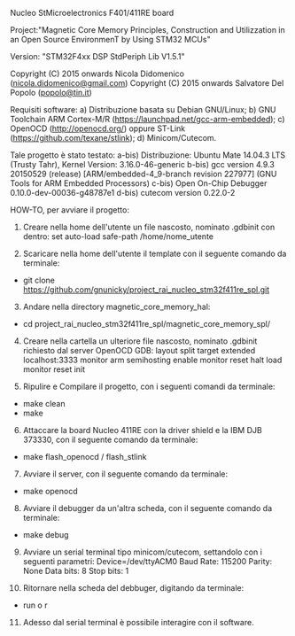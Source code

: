Nucleo StMicroelectronics F401/411RE board 

Project:"Magnetic Core Memory Principles, Construction and Utilizzation
         in an Open Source EnvironmenT by Using STM32 MCUs"

Version: "STM32F4xx DSP StdPeriph Lib V1.5.1"

Copyright (C) 2015 onwards Nicola Didomenico (nicola.didomenico@gmail.com)
Copyright (C) 2015 onwards Salvatore Del Popolo (popolo@tin.it) 

Requisiti software:
a) Distribuzione basata su Debian GNU/Linux; 
b) GNU Toolchain ARM Cortex-M/R (https://launchpad.net/gcc-arm-embedded);
c) OpenOCD (http://openocd.org/) oppure ST-Link (https://github.com/texane/stlink);
d) Minicom/Cutecom.

Tale progetto è stato testato:
a-bis) Distribuzione: Ubuntu Mate 14.04.3 LTS (Trusty Tahr), Kernel Version: 3.16.0-46-generic
b-bis) gcc version 4.9.3 20150529 (release) [ARM/embedded-4_9-branch revision 227977] 
(GNU Tools for ARM Embedded Processors) 
c-bis) Open On-Chip Debugger 0.10.0-dev-00036-g48787e1
d-bis) cutecom version 0.22.0-2

HOW-TO, per avviare il progetto:

1. Creare nella home dell'utente un file nascosto, nominato .gdbinit con dentro:
set auto-load safe-path /home/nome_utente

2. Scaricare nella home dell'utente il template con il seguente comando da terminale:
- git clone https://github.com/gnunicky/project_rai_nucleo_stm32f411re_spl.git  

3. Andare nella directory magnetic_core_memory_hal:
- cd project_rai_nucleo_stm32f411re_spl/magnetic_core_memory_spl/

4. Creare nella cartella un ulteriore file nascosto, nominato .gdbinit richiesto
dal server OpenOCD GDB:
layout split
target extended localhost:3333
monitor arm semihosting enable
monitor reset halt
load
monitor reset init
 
5. Ripulire e Compilare il progetto, con i seguenti comandi da terminale:
- make clean
- make

6. Attaccare la board Nucleo 411RE con la driver shield e la IBM DJB 373330, 
   con il seguente comando da terminale:
- make flash_openocd / flash_stlink

7. Avviare il server, con il seguente comando da terminale:
- make openocd

8. Avviare il debugger da un'altra scheda, con il seguente comando da terminale:
- make debug

9. Avviare un serial terminal tipo minicom/cutecom, settandolo con i seguenti parametri:
   Device=/dev/ttyACM0
   Baud Rate: 115200
   Parity: None
   Data bits: 8
   Stop bits: 1

10. Ritornare nella scheda del debbuger, digitando da terminale:
- run o r

11. Adesso dal serial terminal è possibile interagire con il software.
